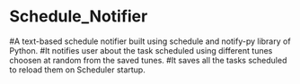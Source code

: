 # Schedule_Notifier
#A text-based schedule notifier built using schedule and notify-py library of Python.
#It notifies user about the task scheduled using different tunes choosen at random from the saved tunes.
#It saves all the tasks scheduled to reload them on Scheduler startup.

